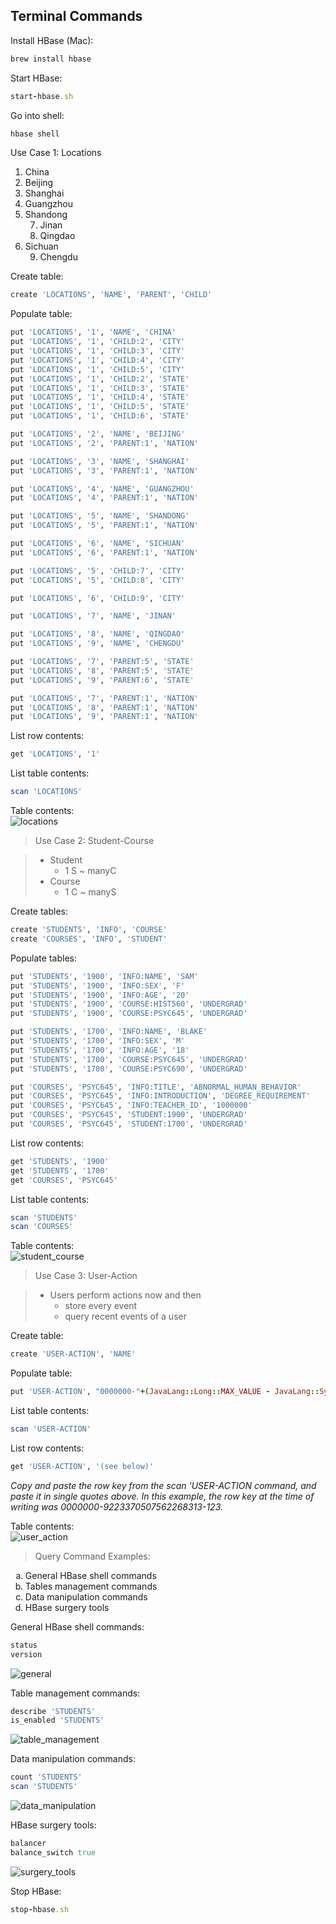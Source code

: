 Terminal Commands  
-

Install HBase (Mac):

```ruby
brew install hbase
```

Start HBase:

```ruby
start-hbase.sh
```

Go into shell:

```ruby
hbase shell
```

>
Use Case 1: Locations
<ol>
<li>China</li>
<li>Beijing</li>
<li>Shanghai</li>
<li>Guangzhou</li>
<li>Shandong <ol start="7" style="margin-bottom:0">
		<li>Jinan</li>
		<li>Qingdao</li>
	</ol></li>
<li>Sichuan <ol start="9">
		<li>Chengdu</li>
	</ol></li>
</ol>

Create table:

```ruby
create 'LOCATIONS', 'NAME', 'PARENT', 'CHILD'
```

Populate table:

```ruby
put 'LOCATIONS', '1', 'NAME', 'CHINA'
put 'LOCATIONS', '1', 'CHILD:2', 'CITY'
put 'LOCATIONS', '1', 'CHILD:3', 'CITY'
put 'LOCATIONS', '1', 'CHILD:4', 'CITY'
put 'LOCATIONS', '1', 'CHILD:5', 'CITY'
put 'LOCATIONS', '1', 'CHILD:2', 'STATE'
put 'LOCATIONS', '1', 'CHILD:3', 'STATE'
put 'LOCATIONS', '1', 'CHILD:4', 'STATE'
put 'LOCATIONS', '1', 'CHILD:5', 'STATE'
put 'LOCATIONS', '1', 'CHILD:6', 'STATE'

put 'LOCATIONS', '2', 'NAME', 'BEIJING'
put 'LOCATIONS', '2', 'PARENT:1', 'NATION'

put 'LOCATIONS', '3', 'NAME', 'SHANGHAI'
put 'LOCATIONS', '3', 'PARENT:1', 'NATION'

put 'LOCATIONS', '4', 'NAME', 'GUANGZHOU'
put 'LOCATIONS', '4', 'PARENT:1', 'NATION'

put 'LOCATIONS', '5', 'NAME', 'SHANDONG'
put 'LOCATIONS', '5', 'PARENT:1', 'NATION'

put 'LOCATIONS', '6', 'NAME', 'SICHUAN'
put 'LOCATIONS', '6', 'PARENT:1', 'NATION'

put 'LOCATIONS', '5', 'CHILD:7', 'CITY'
put 'LOCATIONS', '5', 'CHILD:8', 'CITY'

put 'LOCATIONS', '6', 'CHILD:9', 'CITY'

put 'LOCATIONS', '7', 'NAME', 'JINAN'

put 'LOCATIONS', '8', 'NAME', 'QINGDAO'
put 'LOCATIONS', '9', 'NAME', 'CHENGDU'

put 'LOCATIONS', '7', 'PARENT:5', 'STATE'
put 'LOCATIONS', '8', 'PARENT:5', 'STATE'
put 'LOCATIONS', '9', 'PARENT:6', 'STATE'

put 'LOCATIONS', '7', 'PARENT:1', 'NATION'
put 'LOCATIONS', '8', 'PARENT:1', 'NATION'
put 'LOCATIONS', '9', 'PARENT:1', 'NATION'
```


List row contents:

```ruby
get 'LOCATIONS', '1'
```


List table contents:

```ruby
scan 'LOCATIONS'
```

Table contents:  
![locations](pics/locations.png)

>
> Use Case 2: Student-Course  

> - Student  
> 	- 1 S ~ manyC 
> - Course
> 	- 1 C ~ manyS

Create tables:

```ruby
create 'STUDENTS', 'INFO', 'COURSE'
create 'COURSES', 'INFO', 'STUDENT'
```

Populate tables:

```ruby
put 'STUDENTS', '1900', 'INFO:NAME', 'SAM'
put 'STUDENTS', '1900', 'INFO:SEX', 'F'
put 'STUDENTS', '1900', 'INFO:AGE', '20'
put 'STUDENTS', '1900', 'COURSE:HIST560', 'UNDERGRAD'
put 'STUDENTS', '1900', 'COURSE:PSYC645', 'UNDERGRAD'

put 'STUDENTS', '1700', 'INFO:NAME', 'BLAKE'
put 'STUDENTS', '1700', 'INFO:SEX', 'M'
put 'STUDENTS', '1700', 'INFO:AGE', '18'
put 'STUDENTS', '1700', 'COURSE:PSYC645', 'UNDERGRAD'
put 'STUDENTS', '1700', 'COURSE:PSYC690', 'UNDERGRAD'

put 'COURSES', 'PSYC645', 'INFO:TITLE', 'ABNORMAL_HUMAN_BEHAVIOR'
put 'COURSES', 'PSYC645', 'INFO:INTRODUCTION', 'DEGREE_REQUIREMENT'
put 'COURSES', 'PSYC645', 'INFO:TEACHER_ID', '1000000'
put 'COURSES', 'PSYC645', 'STUDENT:1900', 'UNDERGRAD'
put 'COURSES', 'PSYC645', 'STUDENT:1700', 'UNDERGRAD'
```

List row contents:

```ruby
get 'STUDENTS', '1900'
get 'STUDENTS', '1700'
get 'COURSES', 'PSYC645'
```

List table contents:

```ruby
scan 'STUDENTS'
scan 'COURSES'
```

Table contents:  
![student_course](pics/student_course.png)

>
> Use Case 3: User-Action  

> - Users perform actions now and then
> 	- store every event
> 	- query recent events of a user

Create table:

```ruby
create 'USER-ACTION', 'NAME'
```

Populate table:

```ruby
put 'USER-ACTION', "0000000-"+(JavaLang::Long::MAX_VALUE - JavaLang::System.currentTimeMillis()).to_s+"-123", 'NAME', '123'
```

List table contents:

```ruby
scan 'USER-ACTION'
```

List row contents:

```ruby
get 'USER-ACTION', '(see below)'
```  

*Copy and paste the row key from the scan 'USER-ACTION command, and paste it in single quotes above. In this example, the row key at the time of writing was 0000000-9223370507562268313-123.*

Table contents:  
![user_action](pics/user_action.png)

> Query Command Examples:
<ol type="a">
<li>General HBase shell commands</li>
<li>Tables management commands</li>
<li>Data manipulation commands</li>
<li>HBase surgery tools</li>
</ol>

General HBase shell commands:

```ruby
status
version
```
![general](pics/general.png)

Table management commands:

```ruby
describe 'STUDENTS'
is_enabled 'STUDENTS'
```
![table_management](pics/table_management.png)

Data manipulation commands:

```ruby
count 'STUDENTS'
scan 'STUDENTS'
```
![data_manipulation](pics/data_manipulation.png)

HBase surgery tools:

```ruby
balancer
balance_switch true
```
![surgery_tools](pics/surgery_tools.png)

Stop HBase:

```ruby
stop-hbase.sh
```